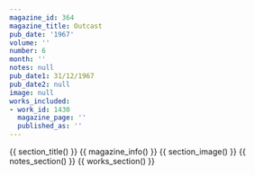 ```yaml
---
magazine_id: 364
magazine_title: Outcast
pub_date: '1967'
volume: ''
number: 6
month: ''
notes: null
pub_date1: 31/12/1967
pub_date2: null
image: null
works_included:
- work_id: 1430
  magazine_page: ''
  published_as: ''
---
```


{{ section_title() }}
{{ magazine_info() }}
{{ section_image() }}
{{ notes_section() }}
{{ works_section() }}
